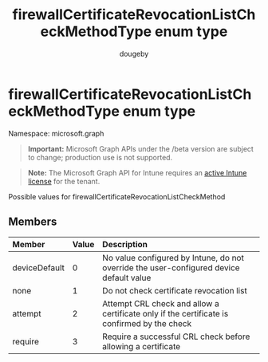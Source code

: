 ﻿---
title: "firewallCertificateRevocationListCheckMethodType enum type"
description: "Possible values for firewallCertificateRevocationListCheckMethod"
author: "dougeby"
localization_priority: Normal
ms.prod: "intune"
doc_type: enumPageType
---

# firewallCertificateRevocationListCheckMethodType enum type

Namespace: microsoft.graph

> **Important:** Microsoft Graph APIs under the /beta version are subject to change; production use is not supported.

> **Note:** The Microsoft Graph API for Intune requires an [active Intune license](https://go.microsoft.com/fwlink/?linkid=839381) for the tenant.

Possible values for firewallCertificateRevocationListCheckMethod

## Members

| Member        | Value | Description                                                                                 |
| :------------ | :---- | :------------------------------------------------------------------------------------------ |
| deviceDefault | 0     | No value configured by Intune, do not override the user-configured device default value     |
| none          | 1     | Do not check certificate revocation list                                                    |
| attempt       | 2     | Attempt CRL check and allow a certificate only if the certificate is confirmed by the check |
| require       | 3     | Require a successful CRL check before allowing a certificate                                |
